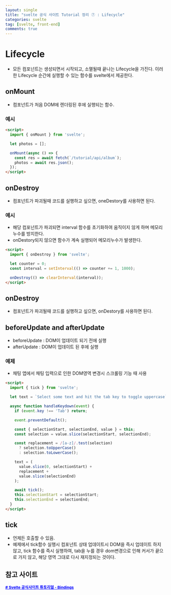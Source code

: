 ```yaml
---
layout: single
title: "svelte 공식 사이트 Tutorial 정리 ⑦ : Lifecycle"
categories: svelte
tag: [svelte, front-end]
comments: true
---
```


# Lifecycle
- 모든 컴포넌트는 생성되면서 시작되고, 소멸될때 끝나는 Lifecycle을 가진다. 이러한 Lifecycle 순간에 실행할 수 있는 함수를 svelte에서 제공한다.

## onMount
- 컴포넌트가 처음 DOM에 렌더링된 후에 실행되는 함수.

### 예시

```html
<script>
  import { onMount } from 'svelte';

  let photos = [];

  onMount(async () => {
    const res = await fetch(`/tutorial/api/album`);
    photos = await res.json();
  });
</script>
```

## onDestroy
- 컴포넌트가 파괴될때 코드를 실행하고 싶으면, oneDestory를 사용하면 된다.

### 예시
- 해당 컴포넌트가 파괴되면 interval 함수를 초기화하여 움직이지 않게 하며 메모리 누수를 방지한다.
- onDestory되지 않으면 함수가 계속 실행되어 메모리누수가 발생한다.

```html
<script>
  import { onDestroy } from 'svelte';

  let counter = 0;
  const interval = setInterval(() => counter += 1, 1000);

  onDestroy(() => clearInterval(interval));
</script>
```

## onDestroy
- 컴포넌트가 파괴될때 코드를 실행하고 싶으면, onDestory를 사용하면 된다.

## beforeUpdate and afterUpdate
- beforeUpdate : DOM이 업데이트 되기 전에 실행
- afterUpdate : DOM이 업데이트 된 후에 실행

### 예제
- 채팅 앱에서 채팅 입력으로 인한 DOM영역 변경시 스크롤링 기능 때 사용

```html
<script>
  import { tick } from 'svelte';

  let text = `Select some text and hit the tab key to toggle uppercase`;

  async function handleKeydown(event) {
    if (event.key !== 'Tab') return;

    event.preventDefault();

    const { selectionStart, selectionEnd, value } = this;
    const selection = value.slice(selectionStart, selectionEnd);

    const replacement = /[a-z]/.test(selection)
      ? selection.toUpperCase()
      : selection.toLowerCase();

    text = (
      value.slice(0, selectionStart) +
      replacement +
      value.slice(selectionEnd)
    );

    await tick();
    this.selectionStart = selectionStart;
    this.selectionEnd = selectionEnd;
  }
</script>
```

## tick
- 언제든 호출할 수 있음. 
- 예제에서 tick함수 실행시 컴포넌트 상태 업데이트시 DOM을 즉시 업데이트 하지 않고, tick 함수를 즉시 실행하여, tab을 누를 경우 dom변경으로 인해 커서가 끝으로 가지 않고, 해당 영역 그대로 다시 재지정되는 것이다.

## 참고 사이트
<a href='https://svelte.dev/tutorial/onmount' target='_blank' style="color:blue; font-size:12px; font-weight:bold;"># Svelte 공식사이트 튜토리얼 - Bindings</a>

 